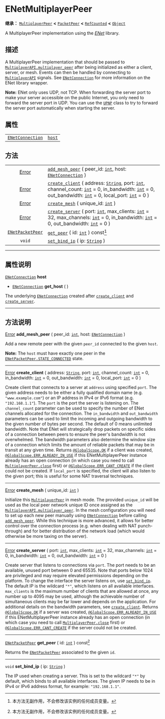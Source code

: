 <!-- ⚠ 请勿编辑本文件 ⚠ -->
<!-- 本文档使用脚本从 WeDot 引擎源码仓库生成。 -->
<!-- 生成脚本：https://github.com/WeDot-Engine/WeDot/tree/4.3/doc/tools/make_md.py； -->
<!-- 原文件：https://github.com/WeDot-Engine/WeDot/tree/4.3/modules/enet/doc_classes/ENetMultiplayerPeer.xml。 -->

<div id="_class_enetmultiplayerpeer"></div>

# ENetMultiplayerPeer

**继承：** [`MultiplayerPeer`](class_multiplayerpeer.md) **<** [`PacketPeer`](class_packetpeer.md) **<** [`RefCounted`](class_refcounted.md) **<** [`Object`](class_object.md)

A MultiplayerPeer implementation using the [*ENet*](http://enet.bespin.org/index.html) library.

## 描述

A MultiplayerPeer implementation that should be passed to [`MultiplayerAPI.multiplayer_peer`](#class_multiplayerapi_property_multiplayer_peer) after being initialized as either a client, server, or mesh. Events can then be handled by connecting to [`MultiplayerAPI`](class_multiplayerapi.md) signals. See [`ENetConnection`](class_enetconnection.md) for more information on the ENet library wrapper.

 **Note:** ENet only uses UDP, not TCP. When forwarding the server port to make your server accessible on the public Internet, you only need to forward the server port in UDP. You can use the [`UPNP`](class_upnp.md) class to try to forward the server port automatically when starting the server.

## 属性

|||
|:-:|:--|
| [`ENetConnection`](class_enetconnection.md) | [`host`](#class_enetmultiplayerpeer_property_host) |

## 方法

|||
|:-:|:--|
| [Error](#enum_@globalscope_error)           | [`add_mesh_peer`](#class_enetmultiplayerpeer_method_add_mesh_peer) ( peer_id: [`int`](class_int.md), host: [`ENetConnection`](class_enetconnection.md) )                                                                                                                                                     |
| [Error](#enum_@globalscope_error)           | [`create_client`](#class_enetmultiplayerpeer_method_create_client) ( address: [`String`](class_string.md), port: [`int`](class_int.md), channel_count: [`int`](class_int.md) = 0, in_bandwidth: [`int`](class_int.md) = 0, out_bandwidth: [`int`](class_int.md) = 0, local_port: [`int`](class_int.md) = 0 ) |
| [Error](#enum_@globalscope_error)           | [`create_mesh`](#class_enetmultiplayerpeer_method_create_mesh) ( unique_id: [`int`](class_int.md) )                                                                                                                                                                                                          |
| [Error](#enum_@globalscope_error)           | [`create_server`](#class_enetmultiplayerpeer_method_create_server) ( port: [`int`](class_int.md), max_clients: [`int`](class_int.md) = 32, max_channels: [`int`](class_int.md) = 0, in_bandwidth: [`int`](class_int.md) = 0, out_bandwidth: [`int`](class_int.md) = 0 )                                      |
| [`ENetPacketPeer`](class_enetpacketpeer.md) | [`get_peer`](#class_enetmultiplayerpeer_method_get_peer) ( id: [`int`](class_int.md) ) const[^const]                                                                                                                                                                                                         |
| `void`                                      | [`set_bind_ip`](#class_enetmultiplayerpeer_method_set_bind_ip) ( ip: [`String`](class_string.md) )                                                                                                                                                                                                           |

<!-- rst-class:: classref-section-separator -->

---

## 属性说明

<div id="_class_enetmultiplayerpeer_property_host"></div>

[`ENetConnection`](class_enetconnection.md) **host** <div id="class_enetmultiplayerpeer_property_host"></div>

- [`ENetConnection`](class_enetconnection.md) **get_host** ( )

The underlying [`ENetConnection`](class_enetconnection.md) created after [`create_client`](#class_enetmultiplayerpeer_method_create_client) and [`create_server`](#class_enetmultiplayerpeer_method_create_server).

<!-- rst-class:: classref-section-separator -->

---

## 方法说明

<div id="_class_enetmultiplayerpeer_method_add_mesh_peer"></div>

[Error](#enum_@globalscope_error) **add_mesh_peer** ( peer_id: [`int`](class_int.md), host: [`ENetConnection`](class_enetconnection.md) )<div id="class_enetmultiplayerpeer_method_add_mesh_peer"></div>

Add a new remote peer with the given `peer_id` connected to the given `host`.

 **Note:** The `host` must have exactly one peer in the [`ENetPacketPeer.STATE_CONNECTED`](#class_enetpacketpeer_constant_state_connected) state.

<!-- rst-class:: classref-item-separator -->

---

<div id="_class_enetmultiplayerpeer_method_create_client"></div>

[Error](#enum_@globalscope_error) **create_client** ( address: [`String`](class_string.md), port: [`int`](class_int.md), channel_count: [`int`](class_int.md) = 0, in_bandwidth: [`int`](class_int.md) = 0, out_bandwidth: [`int`](class_int.md) = 0, local_port: [`int`](class_int.md) = 0 )<div id="class_enetmultiplayerpeer_method_create_client"></div>

Create client that connects to a server at `address` using specified `port`. The given address needs to be either a fully qualified domain name (e.g. `"www.example.com"`) or an IP address in IPv4 or IPv6 format (e.g. `"192.168.1.1"`). The `port` is the port the server is listening on. The `channel_count` parameter can be used to specify the number of ENet channels allocated for the connection. The `in_bandwidth` and `out_bandwidth` parameters can be used to limit the incoming and outgoing bandwidth to the given number of bytes per second. The default of 0 means unlimited bandwidth. Note that ENet will strategically drop packets on specific sides of a connection between peers to ensure the peer's bandwidth is not overwhelmed. The bandwidth parameters also determine the window size of a connection which limits the amount of reliable packets that may be in transit at any given time. Returns [`@GlobalScope.OK`](#class_@globalscope_constant_ok) if a client was created, [`@GlobalScope.ERR_ALREADY_IN_USE`](#class_@globalscope_constant_err_already_in_use) if this ENetMultiplayerPeer instance already has an open connection (in which case you need to call [`MultiplayerPeer.close`](#class_multiplayerpeer_method_close) first) or [`@GlobalScope.ERR_CANT_CREATE`](#class_@globalscope_constant_err_cant_create) if the client could not be created. If `local_port` is specified, the client will also listen to the given port; this is useful for some NAT traversal techniques.

<!-- rst-class:: classref-item-separator -->

---

<div id="_class_enetmultiplayerpeer_method_create_mesh"></div>

[Error](#enum_@globalscope_error) **create_mesh** ( unique_id: [`int`](class_int.md) )<div id="class_enetmultiplayerpeer_method_create_mesh"></div>

Initialize this [`MultiplayerPeer`](class_multiplayerpeer.md) in mesh mode. The provided `unique_id` will be used as the local peer network unique ID once assigned as the [`MultiplayerAPI.multiplayer_peer`](#class_multiplayerapi_property_multiplayer_peer). In the mesh configuration you will need to set up each new peer manually using [`ENetConnection`](class_enetconnection.md) before calling [`add_mesh_peer`](#class_enetmultiplayerpeer_method_add_mesh_peer). While this technique is more advanced, it allows for better control over the connection process (e.g. when dealing with NAT punch-through) and for better distribution of the network load (which would otherwise be more taxing on the server).

<!-- rst-class:: classref-item-separator -->

---

<div id="_class_enetmultiplayerpeer_method_create_server"></div>

[Error](#enum_@globalscope_error) **create_server** ( port: [`int`](class_int.md), max_clients: [`int`](class_int.md) = 32, max_channels: [`int`](class_int.md) = 0, in_bandwidth: [`int`](class_int.md) = 0, out_bandwidth: [`int`](class_int.md) = 0 )<div id="class_enetmultiplayerpeer_method_create_server"></div>

Create server that listens to connections via `port`. The port needs to be an available, unused port between 0 and 65535. Note that ports below 1024 are privileged and may require elevated permissions depending on the platform. To change the interface the server listens on, use [`set_bind_ip`](#class_enetmultiplayerpeer_method_set_bind_ip). The default IP is the wildcard `"*"`, which listens on all available interfaces. `max_clients` is the maximum number of clients that are allowed at once, any number up to 4095 may be used, although the achievable number of simultaneous clients may be far lower and depends on the application. For additional details on the bandwidth parameters, see [`create_client`](#class_enetmultiplayerpeer_method_create_client). Returns [`@GlobalScope.OK`](#class_@globalscope_constant_ok) if a server was created, [`@GlobalScope.ERR_ALREADY_IN_USE`](#class_@globalscope_constant_err_already_in_use) if this ENetMultiplayerPeer instance already has an open connection (in which case you need to call [`MultiplayerPeer.close`](#class_multiplayerpeer_method_close) first) or [`@GlobalScope.ERR_CANT_CREATE`](#class_@globalscope_constant_err_cant_create) if the server could not be created.

<!-- rst-class:: classref-item-separator -->

---

<div id="_class_enetmultiplayerpeer_method_get_peer"></div>

[`ENetPacketPeer`](class_enetpacketpeer.md) **get_peer** ( id: [`int`](class_int.md) ) const[^const]<div id="class_enetmultiplayerpeer_method_get_peer"></div>

Returns the [`ENetPacketPeer`](class_enetpacketpeer.md) associated to the given `id`.

<!-- rst-class:: classref-item-separator -->

---

<div id="_class_enetmultiplayerpeer_method_set_bind_ip"></div>

`void` **set_bind_ip** ( ip: [`String`](class_string.md) )<div id="class_enetmultiplayerpeer_method_set_bind_ip"></div>

The IP used when creating a server. This is set to the wildcard `"*"` by default, which binds to all available interfaces. The given IP needs to be in IPv4 or IPv6 address format, for example: `"192.168.1.1"`.

[^virtual]: 本方法通常需要用户覆盖才能生效。
[^const]: 本方法无副作用，不会修改该实例的任何成员变量。
[^vararg]: 本方法除了能接受在此处描述的参数外，还能够继续接受任意数量的参数。
[^constructor]: 本方法用于构造某个类型。
[^static]: 调用本方法无需实例，可直接使用类名进行调用。
[^operator]: 本方法描述的是使用本类型作为左操作数的有效运算符。
[^bitfield]: 这个值是由下列位标志构成位掩码的整数。
[^void]: 无返回值。
